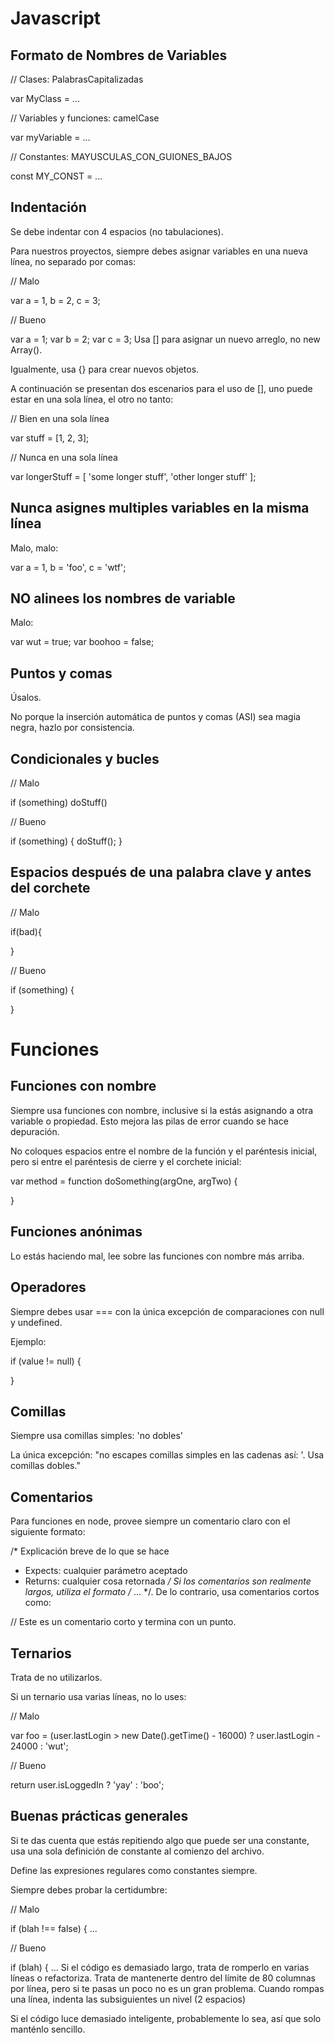 # Javascript
## Formato de Nombres de Variables
// Clases: PalabrasCapitalizadas

var MyClass = ...

// Variables y funciones: camelCase

var myVariable = ...

// Constantes: MAYUSCULAS_CON_GUIONES_BAJOS

const MY_CONST = ...

## Indentación
Se debe indentar con 4 espacios (no tabulaciones).

Para nuestros proyectos, siempre debes asignar variables en una nueva línea, no separado por comas:

// Malo

var a = 1,
    b = 2,
    c = 3;

// Bueno

var a = 1;
var b = 2;
var c = 3;
Usa [] para asignar un nuevo arreglo, no new Array().

Igualmente, usa {} para crear nuevos objetos.

A continuación se presentan dos escenarios para el uso de [], uno puede estar en una sola línea, el otro no tanto:

// Bien en una sola línea

var stuff = [1, 2, 3];

// Nunca en una sola línea

var longerStuff = [
    'some longer stuff',
    'other longer stuff'
];
## Nunca asignes multiples variables en la misma línea
Malo, malo:

var a = 1, b = 'foo', c = 'wtf';
## NO alinees los nombres de variable
Malo:

var wut    = true;
var boohoo = false;
## Puntos y comas
Úsalos.

No porque la inserción automática de puntos y comas (ASI) sea magia negra, hazlo por consistencia.

## Condicionales y bucles
// Malo

if (something) doStuff()

// Bueno

if (something) {
    doStuff();
}
## Espacios después de una palabra clave y antes del corchete
// Malo

if(bad){

}

// Bueno

if (something) {

}
# Funciones
## Funciones con nombre
Siempre usa funciones con nombre, inclusive si la estás asignando a otra variable o propiedad. Esto mejora las pilas de error cuando se hace depuración.

No coloques espacios entre el nombre de la función y el paréntesis inicial, pero si entre el paréntesis de cierre y el corchete inicial:

var method = function doSomething(argOne, argTwo) {

}
## Funciones anónimas
Lo estás haciendo mal, lee sobre las funciones con nombre más arriba.

## Operadores
Siempre debes usar === con la única excepción de comparaciones con null y undefined.

Ejemplo:

if (value != null) {

}
## Comillas
Siempre usa comillas simples: 'no dobles'

La única excepción: "no escapes comillas simples en las cadenas así: \'. Usa comillas dobles."

## Comentarios
Para funciones en node, provee siempre un comentario claro con el siguiente formato:

/* Explicación breve de lo que se hace
 * Expects: cualquier parámetro aceptado
 * Returns: cualquier cosa retornada
 */
Si los comentarios son realmente largos, utiliza el formato /* ... */. De lo contrario, usa comentarios cortos como:

// Este es un comentario corto y termina con un punto.
## Ternarios
Trata de no utilizarlos.

Si un ternario usa varias líneas, no lo uses:

// Malo

var foo = (user.lastLogin > new Date().getTime() - 16000) ? user.lastLogin - 24000 : 'wut';

// Bueno

return user.isLoggedIn ? 'yay' : 'boo';
## Buenas prácticas generales
Si te das cuenta que estás repitiendo algo que puede ser una constante, usa una sola definición de constante al comienzo del archivo.

Define las expresiones regulares como constantes siempre.

Siempre debes probar la certidumbre:

// Malo

if (blah !== false) { ...

// Bueno

if (blah) { ...
Si el código es demasiado largo, trata de romperlo en varias líneas o refactoriza. Trata de mantenerte dentro del límite de 80 columnas por línea, pero si te pasas un poco no es un gran problema. Cuando rompas una línea, indenta las subsiguientes un nivel (2 espacios)

Si el código luce demasiado inteligente, probablemente lo sea, así que solo manténlo sencillo.
